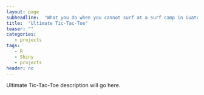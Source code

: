 ```yaml
---
layout: page
subheadline:  "What you do when you cannot surf at a surf camp in Guatemala"
title:  "Ultimate Tic-Tac-Toe"
teaser: ""
categories:
   - projects
tags:
   - R
   - Shiny
   - projects
header: no
---
```


Ultimate Tic-Tac-Toe description will go here.
